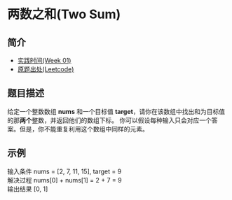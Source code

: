 # 两数之和(Two Sum)
## 简介
* [实践时间(Week 01)](/ARTS/Weeks/Week_01)
* [原题出处(Leetcode)](https://leetcode-cn.com/problems/two-sum)
## 题目描述  
给定一个整数数组 **nums** 和一个目标值 **target**，请你在该数组中找出和为目标值的那**两个**整数，并返回他们的数组下标。
你可以假设每种输入只会对应一个答案。但是，你不能重复利用这个数组中同样的元素。
## 示例  
输入条件 nums = [2, 7, 11, 15], target = 9  
解决过程 nums[0] + nums[1] = 2 + 7 = 9  
输出结果 [0, 1]  
